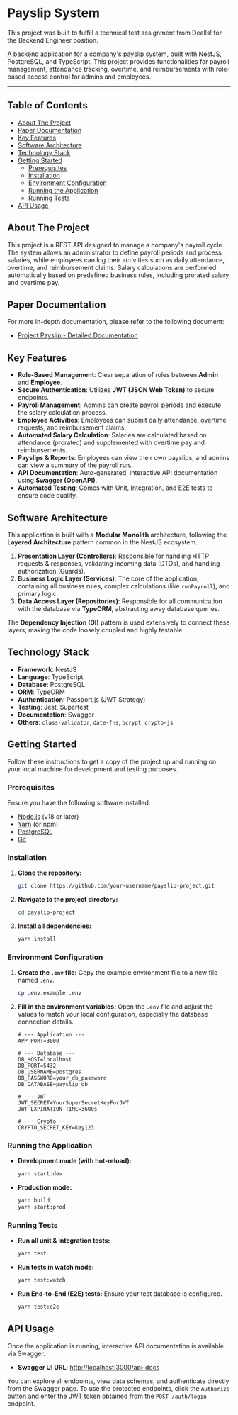 # Payslip System

This project was built to fulfill a technical test assignment from Dealls! for the Backend Engineer position.

A backend application for a company's payslip system, built with NestJS, PostgreSQL, and TypeScript. This project provides functionalities for payroll management, attendance tracking, overtime, and reimbursements with role-based access control for admins and employees.

-----

## Table of Contents

- [About The Project](https://www.google.com/search?q=%23about-the-project)
- [Paper Documentation](https://www.google.com/search?q=%23additional-documentation)
- [Key Features](https://www.google.com/search?q=%23key-features)
- [Software Architecture](https://www.google.com/search?q=%23software-architecture)
- [Technology Stack](https://www.google.com/search?q=%23technology-stack)
- [Getting Started](https://www.google.com/search?q=%23getting-started)
    - [Prerequisites](https://www.google.com/search?q=%23prerequisites)
    - [Installation](https://www.google.com/search?q=%23installation)
    - [Environment Configuration](https://www.google.com/search?q=%23environment-configuration)
    - [Running the Application](https://www.google.com/search?q=%23running-the-application)
    - [Running Tests](https://www.google.com/search?q=%23running-tests)
- [API Usage](https://www.google.com/search?q=%23api-usage)

## About The Project

This project is a REST API designed to manage a company's payroll cycle. The system allows an administrator to define payroll periods and process salaries, while employees can log their activities such as daily attendance, overtime, and reimbursement claims. Salary calculations are performed automatically based on predefined business rules, including prorated salary and overtime pay.

## Paper Documentation

For more in-depth documentation, please refer to the following document:

- [Project Payslip - Detailed Documentation](https://docs.google.com/document/d/1KwiFej2qfr68BZ5EacSNC9qslAjXt7Tx9B2akl0Vq_I/edit?usp=sharing)


## Key Features

- **Role-Based Management**: Clear separation of roles between **Admin** and **Employee**.
- **Secure Authentication**: Utilizes **JWT (JSON Web Token)** to secure endpoints.
- **Payroll Management**: Admins can create payroll periods and execute the salary calculation process.
- **Employee Activities**: Employees can submit daily attendance, overtime requests, and reimbursement claims.
- **Automated Salary Calculation**: Salaries are calculated based on attendance (prorated) and supplemented with overtime pay and reimbursements.
- **Payslips & Reports**: Employees can view their own payslips, and admins can view a summary of the payroll run.
- **API Documentation**: Auto-generated, interactive API documentation using **Swagger (OpenAPI)**.
- **Automated Testing**: Comes with Unit, Integration, and E2E tests to ensure code quality.

## Software Architecture

This application is built with a **Modular Monolith** architecture, following the **Layered Architecture** pattern common in the NestJS ecosystem.

1.  **Presentation Layer (Controllers)**: Responsible for handling HTTP requests & responses, validating incoming data (DTOs), and handling authorization (Guards).
2.  **Business Logic Layer (Services)**: The core of the application, containing all business rules, complex calculations (like `runPayroll`), and primary logic.
3.  **Data Access Layer (Repositories)**: Responsible for all communication with the database via **TypeORM**, abstracting away database queries.

The **Dependency Injection (DI)** pattern is used extensively to connect these layers, making the code loosely coupled and highly testable.

## Technology Stack

- **Framework**: NestJS
- **Language**: TypeScript
- **Database**: PostgreSQL
- **ORM**: TypeORM
- **Authentication**: Passport.js (JWT Strategy)
- **Testing**: Jest, Supertest
- **Documentation**: Swagger
- **Others**: `class-validator`, `date-fns`, `bcrypt`, `crypto-js`

## Getting Started

Follow these instructions to get a copy of the project up and running on your local machine for development and testing purposes.

### Prerequisites

Ensure you have the following software installed:

- [Node.js](https://nodejs.org/) (v18 or later)
- [Yarn](https://yarnpkg.com/) (or npm)
- [PostgreSQL](https://www.postgresql.org/)
- [Git](https://git-scm.com/)

### Installation

1.  **Clone the repository:**
    ```bash
    git clone https://github.com/your-username/payslip-project.git
    ```
2.  **Navigate to the project directory:**
    ```bash
    cd payslip-project
    ```
3.  **Install all dependencies:**
    ```bash
    yarn install
    ```

### Environment Configuration

1.  **Create the `.env` file:**
    Copy the example environment file to a new file named `.env`.
    ```bash
    cp .env.example .env
    ```
2.  **Fill in the environment variables:**
    Open the `.env` file and adjust the values to match your local configuration, especially the database connection details.
    ```env
    # --- Application ---
    APP_PORT=3000

    # --- Database ---
    DB_HOST=localhost
    DB_PORT=5432
    DB_USERNAME=postgres
    DB_PASSWORD=your_db_password
    DB_DATABASE=payslip_db

    # --- JWT ---
    JWT_SECRET=YourSuperSecretKeyForJWT
    JWT_EXPIRATION_TIME=3600s

    # --- Crypto ---
    CRYPTO_SECRET_KEY=Key123
    ```

### Running the Application

- **Development mode (with hot-reload):**
  ```bash
  yarn start:dev
  ```
- **Production mode:**
  ```bash
  yarn build
  yarn start:prod
  ```

### Running Tests

- **Run all unit & integration tests:**
  ```bash
  yarn test
  ```
- **Run tests in watch mode:**
  ```bash
  yarn test:watch
  ```
- **Run End-to-End (E2E) tests:**
  Ensure your test database is configured.
  ```bash
  yarn test:e2e
  ```

## API Usage

Once the application is running, interactive API documentation is available via Swagger.

- **Swagger UI URL**: [http://localhost:3000/api-docs](https://www.google.com/search?q=http://localhost:3000/api-docs)

You can explore all endpoints, view data schemas, and authenticate directly from the Swagger page. To use the protected endpoints, click the `Authorize` button and enter the JWT token obtained from the `POST /auth/login` endpoint.